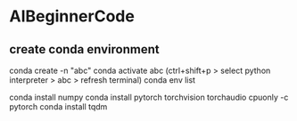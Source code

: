 # AIBeginnerCode

## create conda environment

conda create -n "abc"
conda activate abc (ctrl+shift+p > select python interpreter > abc > refresh terminal)
conda env list

conda install numpy
conda install pytorch torchvision torchaudio cpuonly -c pytorch
conda install tqdm


